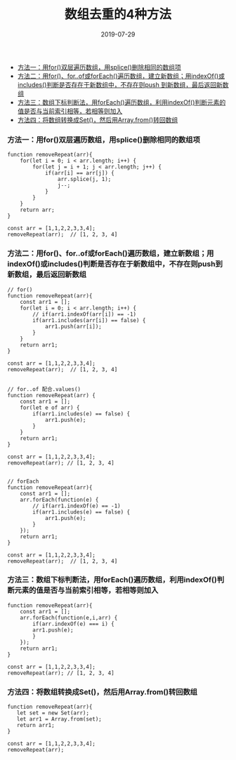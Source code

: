 ﻿---
layout: post
title: "数组去重的4种方法"
date: 2019-07-29  
description: "数组去重的4种方法"
tag: JavaScript
---

- [方法一：用for()双层遍历数组，用splice()删除相同的数组项](#%E6%96%B9%E6%B3%95%E4%B8%80%E7%94%A8for%E5%8F%8C%E5%B1%82%E9%81%8D%E5%8E%86%E6%95%B0%E7%BB%84%E7%94%A8splice%E5%88%A0%E9%99%A4%E7%9B%B8%E5%90%8C%E7%9A%84%E6%95%B0%E7%BB%84%E9%A1%B9)
- [方法二：用for()、for..of或forEach()遍历数组，建立新数组；用indexOf()或includes()判断是否存在于新数组中，不存在则push 到新数组，最后返回新数组](#%E6%96%B9%E6%B3%95%E4%BA%8C%E7%94%A8forforof%E6%88%96foreach%E9%81%8D%E5%8E%86%E6%95%B0%E7%BB%84%E5%BB%BA%E7%AB%8B%E6%96%B0%E6%95%B0%E7%BB%84%E7%94%A8indexof%E6%88%96includes%E5%88%A4%E6%96%AD%E6%98%AF%E5%90%A6%E5%AD%98%E5%9C%A8%E4%BA%8E%E6%96%B0%E6%95%B0%E7%BB%84%E4%B8%AD%E4%B8%8D%E5%AD%98%E5%9C%A8%E5%88%99push%E5%88%B0%E6%96%B0%E6%95%B0%E7%BB%84%E6%9C%80%E5%90%8E%E8%BF%94%E5%9B%9E%E6%96%B0%E6%95%B0%E7%BB%84)
- [方法三：数组下标判断法，用forEach()遍历数组，利用indexOf()判断元素的值是否与当前索引相等，若相等则加入](#%E6%96%B9%E6%B3%95%E4%B8%89%E6%95%B0%E7%BB%84%E4%B8%8B%E6%A0%87%E5%88%A4%E6%96%AD%E6%B3%95%E7%94%A8foreach%E9%81%8D%E5%8E%86%E6%95%B0%E7%BB%84%E5%88%A9%E7%94%A8indexof%E5%88%A4%E6%96%AD%E5%85%83%E7%B4%A0%E7%9A%84%E5%80%BC%E6%98%AF%E5%90%A6%E4%B8%8E%E5%BD%93%E5%89%8D%E7%B4%A2%E5%BC%95%E7%9B%B8%E7%AD%89%E8%8B%A5%E7%9B%B8%E7%AD%89%E5%88%99%E5%8A%A0%E5%85%A5)
- [方法四：将数组转换成Set()，然后用Array.from()转回数组](#%E6%96%B9%E6%B3%95%E5%9B%9B%E5%B0%86%E6%95%B0%E7%BB%84%E8%BD%AC%E6%8D%A2%E6%88%90set%E7%84%B6%E5%90%8E%E7%94%A8arrayfrom%E8%BD%AC%E5%9B%9E%E6%95%B0%E7%BB%84)


### 方法一：用for()双层遍历数组，用splice()删除相同的数组项


    function removeRepeat(arr){
	    for(let i = 0; i < arr.length; i++) {
		    for(let j = i + 1; j < arr.length; j++) {
			    if(arr[i] == arr[j]) {
				    arr.splice(j, 1);
				    j--;
			    }
		    }
	    }
	    return arr;
    } 

    const arr = [1,1,2,2,3,3,4];
    removeRepeat(arr);  // [1, 2, 3, 4]


### 方法二：用for()、for..of或forEach()遍历数组，建立新数组；用indexOf()或includes()判断是否存在于新数组中，不存在则push到新数组，最后返回新数组

    // for()
    function removeRepeat(arr){
	    const arr1 = [];
	    for(let i = 0; i < arr.length; i++) {
		    // if(arr1.indexOf(arr[i]) == -1)
		    if(arr1.includes(arr[i]) == false) {
			    arr1.push(arr[i]);
		    }
	    }
	    return arr1;
    } 

    const arr = [1,1,2,2,3,3,4];
    removeRepeat(arr);  // [1, 2, 3, 4]
    
    
    // for..of 配合.values()
    function removeRepeat(arr) {
        const arr1 = [];
        for(let e of arr) {
            if(arr1.includes(e) == false) {
                arr1.push(e);
            }
        }
        return arr1;
    }

    const arr = [1,1,2,2,3,3,4];
    removeRepeat(arr); // [1, 2, 3, 4]


    // forEach
    function removeRepeat(arr){
	    const arr1 = [];
	    arr.forEach(function(e) {
		    // if(arr1.indexOf(e) == -1)
		    if(arr1.includes(e) == false) {
			    arr1.push(e);
		    }
	    });
	    return arr1;
    } 

    const arr = [1,1,2,2,3,3,4];
    removeRepeat(arr);  // [1, 2, 3, 4]


### 方法三：数组下标判断法，用forEach()遍历数组，利用indexOf()判断元素的值是否与当前索引相等，若相等则加入


    function removeRepeat(arr){
	    const arr1 = [];
	    arr.forEach(function(e,i,arr) {
		    if(arr.indexOf(e) === i) {
			arr1.push(e);
		    }
	    });
        return arr1;
    } 

    const arr = [1,1,2,2,3,3,4];
    removeRepeat(arr); // [1, 2, 3, 4]
    
    
### 方法四：将数组转换成Set()，然后用Array.from()转回数组    
    
    
    function removeRepeat(arr){
	   let set = new Set(arr);
	   let arr1 = Array.from(set);
	   return arr1;
    } 

    const arr = [1,1,2,2,3,3,4];
    removeRepeat(arr);